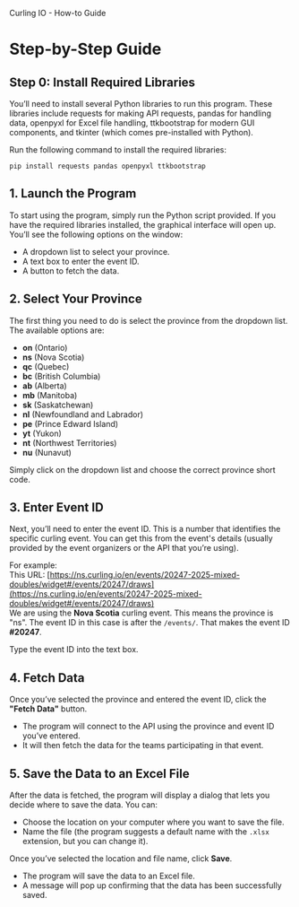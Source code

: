 Curling IO - How-to Guide

# Step-by-Step Guide

## Step 0: Install Required Libraries

You’ll need to install several Python libraries to run this program. These libraries include requests for making API requests, pandas for handling data, openpyxl for Excel file handling, ttkbootstrap for modern GUI components, and tkinter (which comes pre-installed with Python).

Run the following command to install the required libraries:

```
pip install requests pandas openpyxl ttkbootstrap
```

## 1. Launch the Program

To start using the program, simply run the Python script provided. If you have the required libraries installed, the graphical interface will open up. You’ll see the following options on the window:

- A dropdown list to select your province.
- A text box to enter the event ID.
- A button to fetch the data.

## 2. Select Your Province

The first thing you need to do is select the province from the dropdown list. The available options are:

- **on** (Ontario)
- **ns** (Nova Scotia)
- **qc** (Quebec)
- **bc** (British Columbia)
- **ab** (Alberta)
- **mb** (Manitoba)
- **sk** (Saskatchewan)
- **nl** (Newfoundland and Labrador)
- **pe** (Prince Edward Island)
- **yt** (Yukon)
- **nt** (Northwest Territories)
- **nu** (Nunavut)

Simply click on the dropdown list and choose the correct province short code.

## 3. Enter Event ID

Next, you’ll need to enter the event ID. This is a number that identifies the specific curling event. You can get this from the event's details (usually provided by the event organizers or the API that you’re using).

For example:  
This URL: [https://ns.curling.io/en/events/20247-2025-mixed-doubles/widget#/events/20247/draws](https://ns.curling.io/en/events/20247-2025-mixed-doubles/widget#/events/20247/draws)  
We are using the **Nova Scotia** curling event. This means the province is "ns". The event ID in this case is after the `/events/`. That makes the event ID **#20247**.

Type the event ID into the text box.

## 4. Fetch Data

Once you’ve selected the province and entered the event ID, click the **"Fetch Data"** button.

- The program will connect to the API using the province and event ID you’ve entered.
- It will then fetch the data for the teams participating in that event.

## 5. Save the Data to an Excel File

After the data is fetched, the program will display a dialog that lets you decide where to save the data. You can:

- Choose the location on your computer where you want to save the file.
- Name the file (the program suggests a default name with the `.xlsx` extension, but you can change it).

Once you’ve selected the location and file name, click **Save**.

- The program will save the data to an Excel file.
- A message will pop up confirming that the data has been successfully saved.

